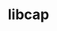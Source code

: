 ---
title: "libcap"
layout: cache
categories: [package, develop]
meta: {"versions": ["2.67"], "compilers": ["gcc@=11.1.0"], "oss": ["ubuntu20.04"], "platforms": ["linux"], "targets": ["x86_64_v3"], "stacks": ["e4s", "root"], "num_specs": 1, "num_specs_by_stack": {"root": 1, "e4s": 1}}
spec_details: [{"hash": "vdpkwq7liiq3qnnsqser5jav7za35gjs", "compiler": "gcc@=11.1.0", "versions": ["2.67"], "os": "ubuntu20.04", "platform": "linux", "target": "x86_64_v3", "variants": ["build_system=makefile"], "stacks": ["root", "e4s"], "size": "-", "tarball": "https://binaries.spack.io/develop/build_cache/linux-ubuntu20.04-x86_64_v3/gcc-11.1.0/libcap-2.67/linux-ubuntu20.04-x86_64_v3-gcc-11.1.0-libcap-2.67-vdpkwq7liiq3qnnsqser5jav7za35gjs.spack"}]
---